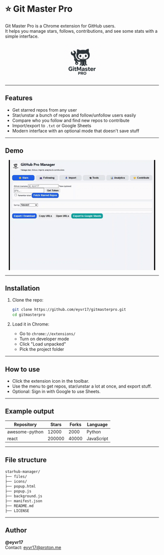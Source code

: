 # ⭐ Git Master Pro

Git Master Pro is a Chrome extension for GitHub users.  
It helps you manage stars, follows, contributions, and see some stats with a simple interface.

<p align="center">
    <img src="icons/icon1024.png" alt="StarHub Manager Logo" width="120"/>
</p>

---

## Features

- Get starred repos from any user  
- Star/unstar a bunch of repos and follow/unfollow users easily  
- Compare who you follow and find new repos to contribute  
- Import/export to `.txt` or Google Sheets  
- Modern interface with an optional mode that doesn't save stuff  

---

## Demo

<p align="center">
    <img src="files/demo.gif" alt="Demo" width="480"/>
</p>

---

## Installation

1. Clone the repo:

     ```bash
     git clone https://github.com/eyvr17/gitmasterpro.git
     cd gitmasterpro
     ```

2. Load it in Chrome:

     - Go to `chrome://extensions/`
     - Turn on developer mode
     - Click "Load unpacked"
     - Pick the project folder

---

## How to use

- Click the extension icon in the toolbar.
- Use the menu to get repos, star/unstar a lot at once, and export stuff.
- Optional: Sign in with Google to use Sheets.

---

## Example output

| Repository       | Stars  | Forks  | Language    |
|------------------|--------|--------|-------------|
| awesome-python   | 12000  | 2000   | Python      |
| react            | 200000 | 40000  | JavaScript  |

---

## File structure

```
starhub-manager/
├── files/
├── icons/
├── popup.html
├── popup.js
├── background.js
├── manifest.json
├── README.md
├── LICENSE
```

---

## Author

**@eyvr17**  
Contact: eyvr17@proton.me
